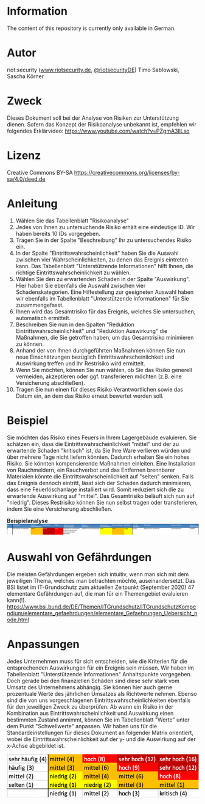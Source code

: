 # Information
The content of this repository is currently only available in German.

# Autor
riot:security (www.riotsecurity.de, [@riotsecurityDE](https://twitter.com/riotsecurityDE))
Timo Sablowski, Sascha Körner

# Zweck
Dieses Dokument soll bei der Analyse von Risiken zur Unterstützung dienen.
Sofern das Konzept der Risikoanalyse unbekannt ist, empfehlen wir folgendes
Erklärvideo: https://www.youtube.com/watch?v=PZgmA3llLso

# Lizenz
Creative Commons BY-SA
https://creativecommons.org/licenses/by-sa/4.0/deed.de

# Anleitung
1. Wählen Sie das Tabellenblatt "Risikoanalyse"
1. Jedes von Ihnen zu untersuchende Risiko erhält eine eindeutige ID. Wir haben bereits 10 IDs vorgegeben.
1. Tragen Sie in der Spalte "Beschreibung" Ihr zu untersuchendes Risiko ein.
1. In der Spalte "Eintrittswahrscheinlichkeit" haben Sie die Auswahl zwischen vier Wahrscheinlichkeiten, zu denen das Ereignis eintreten kann. Das Tabellenblatt "Unterstützende Informationen" hilft Ihnen, die richtige Eintrittswahrscheinlichkeit zu wählen.
1. Wählen Sie den zu erwartenden Schaden in der Spalte "Auswirkung". Hier haben Sie ebenfalls die Auswahl zwischen vier Schadenskategorien. Eine Hilfestellung zur geeigneten Auswahl haben wir ebenfalls im Tabellenblatt "Unterstützende Informationen" für Sie zusammengefasst.
1. Ihnen wird das Gesamtrisiko für das Ereignis, welches Sie untersuchen, automatisch ermittelt.
1. Beschreiben Sie nun in den Spalten "Reduktion Eintrittswahrscheinlichkeit" und "Reduktion Auswirkung" die Maßnahmen, die Sie getroffen haben, um das Gesamtrisiko minimieren zu können.
1. Anhand der von Ihnen durchgeführten Maßnahmen können Sie nun neue Einschätzungen bezüglich Eintrittswahrscheinlichkeit und Auswirkung treffen und Ihr Restrisiko wird ermittelt.
1. Wenn Sie möchten, können Sie nun wählen, ob Sie das Risiko generell vermeiden, akzeptieren oder ggf. transferieren möchten (z.B. eine Versicherung abschließen). 
1. Tragen Sie nun einen für dieses Risiko Verantwortlichen sowie das Datum ein, an dem das Risiko erneut bewertet werden soll.		

# Beispiel
Sie möchten das Risiko eines Feuers in Ihrem Lagergebäude evaluieren.
Sie schätzen ein, dass die Eintrittswahrscheinlichkeit "mittel" und der zu erwartende Schaden "kritisch" ist, da Sie Ihre Ware verlieren würden und über mehrere Tage nicht liefern könnten. Dadurch erhalten Sie ein hohes Risiko.
Sie könnten kompensierende Maßnahmen einleiten. Eine Installation von Rauchmeldern, ein Rauchverbot und das Entfernen brennbarer Materialen könnte die Eintrittswahrscheinlichkeit auf "selten" senken. Falls das Ereignis dennoch eintritt, lässt sich der Schaden dadurch minimieren, dass eine Feuerlöschanlage installiert wird. Somit reduziert sich die zu erwartende Auswirkung auf "mittel".
Das Gesamtrisiko beläuft sich nun auf "niedrig". Dieses Restrisiko können Sie nun selbst tragen oder transferieren, indem Sie eine Versicherung abschließen.

**Beispielanalyse**
![Beispielanalyse](/img/preview1.png)

# Auswahl von Gefährdungen
Die meisten Gefährdungen ergeben sich intuitiv, wenn man sich mit dem jeweiligen Thema, welches man betrachten möchte, auseinandersetzt.
Das BSI listet im IT-Grundschutz zum aktuellen Zeitpunkt (September 2020) 47 elementare Gefährdungen auf, die man für ein Themengebiet evaluieren kann(!).
https://www.bsi.bund.de/DE/Themen/ITGrundschutz/ITGrundschutzKompendium/elementare_gefaehrdungen/elementare_Gefaehrungen_Uebersicht_node.html

# Anpassungen
Jedes Unternehmen muss für sich entscheiden, wie die Kriterien für die entsprechenden Auswirkungen für ein Ereignis sein müssen. Wir haben im Tabellenblatt "Unterstützende Informationen" Anhaltspunkte vorgegeben. Doch gerade bei den finanziellen Schäden sind diese sehr stark vom Umsatz des Unternehmens abhängig. Sie können hier auch gerne prozentuale Werte des jährlichen Umsatzes als Richtwerte nehmen. Ebenso sind die von uns vorgeschlagenen Eintrittswahrscheinlichkeiten ebenfalls für den jeweiligen Zweck zu überprüfen. 
Ab wann ein Risiko in der Kombination aus Eintrittswahrscheinlichkeit und Auswirkung einen bestimmten Zustand annimmt, können Sie im Tabellenblatt "Werte" unter dem Punkt "Schwellwerte" anpassen. Wir haben uns für die Standardeinstellungen für dieses Dokument an folgender Matrix orientiert, wobei die Eintrittswahrscheinlichkeit auf der y- und die Auswirkung auf der x-Achse abgebildet ist.

![Risikomatrix](/img/preview2.png)